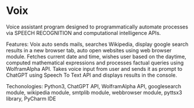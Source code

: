 # Voix
<p>Voice assistant program designed to programmatically automate processes via SPEECH RECOGNITION and computational intelligence APIs.</p>
<p>Features: Voix auto sends mails, searches Wikipedia, display google search results in a new browser tab, auto open websites using web browser module. Fetches current date and time, wishes user based on the daytime, computed mathematical expressions and processes factual queries using WolframAlpha API. Takes voice input from user and sends it as prompt to ChatGPT using Speech To Text API and displays results in the console.</p>
<p>Techonologies: Python3, ChatGPT API, WolframAlpha API, googlesearch module, wikipedia module, smtplib module, webbrowser module, pyttsx3 library, PyCharm IDE</p>
